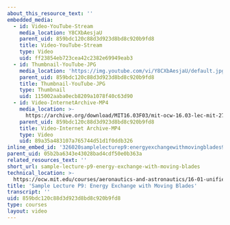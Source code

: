 ```yaml
---
about_this_resource_text: ''
embedded_media:
  - id: Video-YouTube-Stream
    media_location: Y8CXbAesjaU
    parent_uid: 859bdc120c88d3d923d8bd8c920b9fd8
    title: Video-YouTube-Stream
    type: Video
    uid: ff23854eb723cea42c2382e69949eab3
  - id: Thumbnail-YouTube-JPG
    media_location: 'https://img.youtube.com/vi/Y8CXbAesjaU/default.jpg'
    parent_uid: 859bdc120c88d3d923d8bd8c920b9fd8
    title: Thumbnail-YouTube-JPG
    type: Thumbnail
    uid: 115002aaba0ecb8209a1078f40c63d90
  - id: Video-InternetArchive-MP4
    media_location: >-
      https://archive.org/download/MIT16.03F03/mit-ocw-16.03-lec-mit-27apr2004.mpg-220k.mp4
    parent_uid: 859bdc120c88d3d923d8bd8c920b9fd8
    title: Video-Internet Archive-MP4
    type: Video
    uid: 89a35a483107a765744d51d1f0ddb326
inline_embed_id: '326020samplelecturep9:energyexchangewithmovingblades99028394'
parent_uid: 05b2ba6343e43028bad4cdf50e0b363a
related_resources_text: ''
short_url: sample-lecture-p9-energy-exchange-with-moving-blades
technical_location: >-
  https://ocw.mit.edu/courses/aeronautics-and-astronautics/16-01-unified-engineering-i-ii-iii-iv-fall-2005-spring-2006/thermo-propulsion/sample-lecture-p9-energy-exchange-with-moving-blades
title: 'Sample Lecture P9: Energy Exchange with Moving Blades'
transcript: ''
uid: 859bdc120c88d3d923d8bd8c920b9fd8
type: courses
layout: video
---
```


